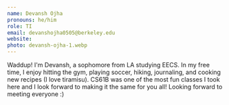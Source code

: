 ```yaml
---
name: Devansh Ojha
pronouns: he/him
role: TI
email: devanshojha0505@berkeley.edu
website: 
photo: devansh-ojha-1.webp
---
```


Waddup! I'm Devansh, a sophomore from LA studying EECS. In my free time, I enjoy hitting the gym, playing soccer, hiking, journaling, and cooking new recipes (I love tiramisu). CS61B was one of the most fun classes I took here and I look forward to making it the same for you all! Looking forward to meeting everyone :)